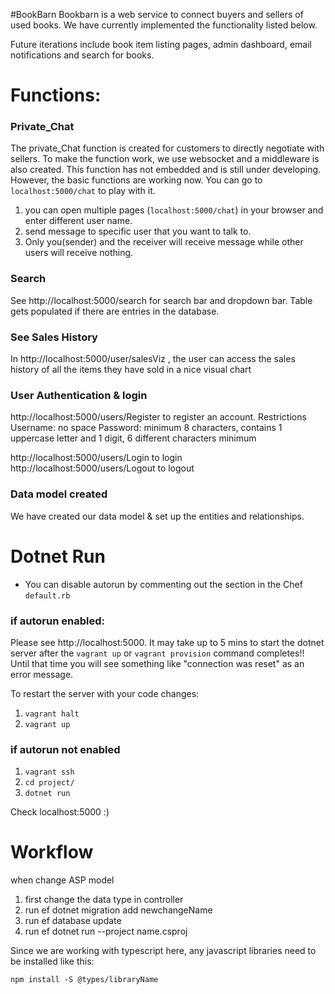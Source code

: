 #BookBarn
Bookbarn is a web service to connect buyers and sellers of used books. We have currently implemented the functionality listed below.

Future iterations include book item listing pages, admin dashboard, email notifications and search for books.

# Functions:

### Private_Chat
The private_Chat function is created for customers to directly negotiate with sellers. To make the function work, we use websocket and a middleware is also created. This function has not embedded and is still under developing. However, the basic functions are working now. You can go to `localhost:5000/chat` to play with it.
1. you can open multiple pages (`localhost:5000/chat`) in your browser and enter different user name.
2. send message to specific user that you want to talk to.
3. Only you(sender) and the receiver will receive message while other users will receive nothing.

### Search
See http://localhost:5000/search for search bar and dropdown bar. Table gets populated if there are entries in the database.

### See Sales History
In http://localhost:5000/user/salesViz , the user can access the sales history of all the items they have sold in a nice visual chart

### User Authentication & login
http://localhost:5000/users/Register to register an account.
    Restrictions
        Username: no space
        Password: minimum 8 characters, contains 1 uppercase letter and 1 digit, 6 different characters minimum

http://localhost:5000/users/Login to login
http://localhost:5000/users/Logout to logout

### Data model created
We have created our data model & set up the entities and relationships.


# Dotnet Run
- You can disable autorun by commenting out the section in the Chef `default.rb`

### if autorun enabled:
Please see http://localhost:5000. It may take up to 5 mins to start the dotnet server after the `vagrant up` or `vagrant provision` command completes!! Until that time you will see something like "connection was reset" as an error message.

To restart the server with your code changes:
1. `vagrant halt`
2. `vagrant up`

### if autorun not enabled
1. `vagrant ssh`
2. `cd project/`
3. `dotnet run`

Check localhost:5000 :)








# Workflow

when change ASP model

1. first change the data type in controller
2. run ef dotnet migration add newchangeName
3. run ef database update
4. run ef dotnet run --project name.csproj

Since we are working with typescript here, any javascript libraries need to be installed like this:

    npm install -S @types/libraryName
